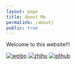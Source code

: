 ```yaml
---
layout: page
title: About Me
permalink: /about/
public: true
---
```


Welcome to this website!!!

[![weibo](https://www.yangfengfan.net/github_pages_resource/logo_weibo.png "weibo")](http://weibo.com/yangfengfan1996)
[![zhihu](https://www.yangfengfan.net/github_pages_resource/logo_zhihu.png "zhihu")](https://www.zhihu.com/people/foryangfengfan)
[![github](https://www.yangfengfan.net/github_pages_resource/logo_github.png "gitub")](https://github.com/foryangfengfan)

